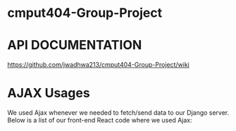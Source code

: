 # cmput404-Group-Project

API DOCUMENTATION 
==================

https://github.com/jwadhwa213/cmput404-Group-Project/wiki

AJAX Usages
==================
We used Ajax whenever we needed to fetch/send data to our Django server. Below is a list of our front-end React code where we used Ajax:
